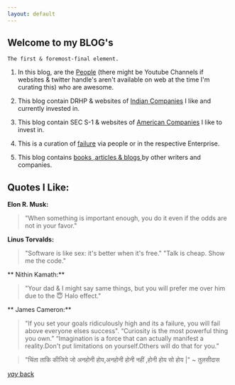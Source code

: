 ```yaml
---
layout: default
---
```


## Welcome to my BLOG's

```
The first & foremost-final element.
```

1. In this blog, are the [People](https://srterm.github.io/srt/people.html) (there might be Youtube Channels if websites & twitter handle's aren't available on web at the time I'm curating this) who are awesome.


2. This blog contain DRHP & websites of  [Indian Companies](https://srterm.github.io/srt/indian.html) I like and currently invested in.


3. This blog contain SEC S-1 & websites of [American Companies](https://srterm.github.io/srt/american.html) I like to invest in.


4. This is a curation of [failure](https://srterm.github.io/srt/failure.html) via people or in the respective Enterprise.


5. This blog contains [books ,articles & blogs ](https://srterm.github.io/srt/bookshelf.html) by other writers and companies.



## Quotes I Like:

 **Elon R. Musk:**
 
> "When something is important enough, you do it even if the odds are not in your favor." 
 
 **Linus Torvalds:**
 
> "Software is like sex: it's better when it's free."
> "Talk is cheap. Show me the code." 


** Nithin Kamath:**

> "Your dad & I might say same things, but you will prefer me over him due to the 😇 Halo effect." 

** James Cameron:**

> "If you set your goals ridiculously high and its a failure, you will fail above everyone elses success".
> “Curiosity is the most powerful thing you own.”
> “Imagination is a force that can actually manifest a reality.Don't put limitations on yourself.Others will do that for you.”

> "चिंता ताकि कीजिये जो अनहोनी होय,अनहोनी होनी नहीं ,होनी होय सो होय |"  ~  तुलसीदास

 

[_yay_ back](./)
